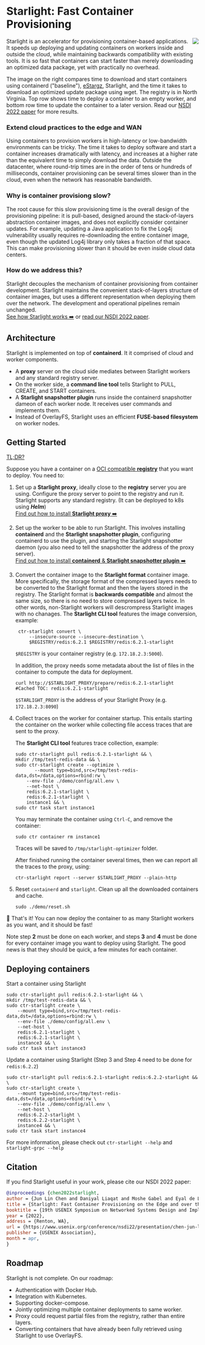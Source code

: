 # Starlight: Fast Container Provisioning

<img align="right" src="docs/provisioning-time-wan.png">

Starlight is an accelerator for provisioning container-based applications.
It speeds up deploying and updating containers on workers inside and outside the cloud, 
while maintaining backwards compatibility with existing tools.
It is so fast that containers can start faster than merely downloading an optimized data package, 
yet with practically no overhead. 

The image on the right compares time to download and start containers using containerd ("baseline"), [eStargz](https://github.com/containerd/stargz-snapshotter/blob/main/docs/estargz.md), Starlight, and the time it takes to download an optimized update package using wget. 
The registry is in North Virginia.
Top row shows time to deploy a container to an empty worker, and bottom row time to update the container to a later version.
Read our [NSDI 2022 paper](https://www.usenix.org/conference/nsdi22/presentation/chen-jun-lin) for more results.

### Extend cloud practices to the edge and WAN
Using containers to provision workers in high-latency or low-bandwidth environments can be tricky.
The time it takes to deploy software and start a container increases dramatically with latency, 
and increases at a higher rate than the equivalent time to simply download the data.
Outside the datacenter, where round-trip times are in the order of tens or hundreds of milliseconds, 
container provisioning can be several times slower than in the cloud, even when the network has reasonable bandwidth.

### Why is container provisiong slow?
The root cause for this slow provisioning time is the overall design of the provisioning pipeline: 
it is pull-based, designed around the stack-of-layers abstraction container images, 
and does not explicitly consider container updates.
For example, updating a Java application to fix the Log4j vulnerability usually requires re-downloading the entire container image, even though the updated Log4j library only takes a fraction of that space. 
This can make provisioning slower than it should be even inside cloud data centers.

### How do we address this?
Starlight decouples the mechanism of container provisioning from container development.
Starlight maintains the convenient stack-of-layers structure of container images, 
but uses a different representation when deploying them over the network.
The development and operational pipelines remain unchanged.
<br>[See how Starlight works ➡️](docs/starlight-workflow.md) or [read our NSDI 2022 paper](https://www.usenix.org/conference/nsdi22/presentation/chen-jun-lin).

## Architecture
Starlight is implemented on top of **containerd**. It it comprised of cloud and worker components.
* A **proxy** server on the cloud side mediates between Starlight workers and any standard registry server.
* On the worker side, a **command line tool** tells Starlight to PULL, CREATE, and START containers.
* A **Starlight snapshotter plugin** runs inside the containerd snapshotter dameon of each worker node. It receives user commands and implements them.
* Instead of OverlayFS, Starlight uses an efficient **FUSE-based filesystem** on worker nodes.

## Getting Started

[TL;DR?](https://github.com/mc256/starlight/blob/master/docs/newbie.md)

Suppose you have a container on a [OCI compatible **registry**](https://github.com/distribution/distribution) that you want to deploy.
You need to:

1) Set up a **Starlight proxy**, 
ideally close to the **registry** server you are using. Configure the proxy server to point to the registry and run it.
Starlight supports any standard registry. (It can be deployed to k8s using ***Helm***)
<br>[Find out how to install **Starlight proxy** ➡️](docs/starlight-proxy.md) 


2) Set up the worker to be able to run Starlight. 
This involves 
installing **containerd** and the **Starlight snapshotter plugin**, 
configuring containerd to use the plugin, 
and starting the Starlight snapshotter daemon
(you also need to tell the snapshotter the address of the proxy server).
<br>[Find out how to install **containerd** & **Starlight snapshotter plugin** ➡️](docs/starlight-snapshotter.md)


3) Convert the container image to the **Starlight format** container image.
   More specifically, the storage format of the compressed layers needs to be converted to the Starlight format and then the layers stored in the registry. 
   The Starlight format is **backwards compatible** and almost the same size, so there is no need to store compressed layers twice. In other words, non-Starlight workers will descrompress Starlight images with no chanages.
   The **Starlight CLI tool** features the image conversion, example:
   ```shell
    ctr-starlight convert \
        --insecure-source --insecure-destination \
        $REGISTRY/redis:6.2.1 $REGISTRY/redis:6.2.1-starlight
   ```
   `$REGISTRY` is your container registry (e.g. `172.18.2.3:5000`).
   
   In addition, the proxy needs some metadata about the list of files in the container to compute the data for deployment.
   ```shell
   curl http://$STARLIGHT_PROXY/prepare/redis:6.2.1-starlight
   #Cached TOC: redis:6.2.1-starlight
   ```
   `$STARLIGHT_PROXY` is the address of your Starlight Proxy (e.g. `172.18.2.3:8090`)

4) Collect traces on the worker for container startup. 
   This entails starting the container on the worker while collecting file access traces that are sent to the proxy.
   
   The **Starlight CLI tool** features trace collection, example:
   ```shell
   sudo ctr-starlight pull redis:6.2.1-starlight && \
   mkdir /tmp/test-redis-data && \
   sudo ctr-starlight create --optimize \
          --mount type=bind,src=/tmp/test-redis-data,dst=/data,options=rbind:rw \
       --env-file ./demo/config/all.env \
       --net-host \
       redis:6.2.1-starlight \
       redis:6.2.1-starlight \
       instance1 && \
   sudo ctr task start instance1
   ```
   
   You may terminate the container using `Ctrl-C`, and remove the container:
   ```shell
   sudo ctr container rm instance1
   ```
   Traces will be saved to `/tmp/starlight-optimizer` folder.
   
   After finished running the container several times, then we can report all the traces to the proxy, using:
   ```shell
   ctr-starlight report --server $STARLIGHT_PROXY --plain-http
   ```

5) Reset `containerd` and `starlight`. Clean up all the downloaded containers and cache.
   ```shell
   sudo ./demo/reset.sh
   ```

🙌 That's it! You can now deploy the container to as many Starlight workers as you want, and it should be fast!

Note step **2** must be done on each worker, and steps **3** and **4** must be done for every container image you want to deploy using Starlight. 
The good news is that they should be quick, a few minutes for each container.

## Deploying containers

Start a container using Starlight
```shell
sudo ctr-starlight pull redis:6.2.1-starlight && \
mkdir /tmp/test-redis-data && \
sudo ctr-starlight create \
	--mount type=bind,src=/tmp/test-redis-data,dst=/data,options=rbind:rw \
	--env-file ./demo/config/all.env \
	--net-host \
	redis:6.2.1-starlight \
	redis:6.2.1-starlight \
    instance3 && \
sudo ctr task start instance3
```

Update a container using Starlight (Step 3 and Step 4 need to be done for `redis:6.2.2`)
```shell
sudo ctr-starlight pull redis:6.2.1-starlight redis:6.2.2-starlight && \
sudo ctr-starlight create \
	--mount type=bind,src=/tmp/test-redis-data,dst=/data,options=rbind:rw \
	--env-file ./demo/config/all.env \
	--net-host \
	redis:6.2.2-starlight \
	redis:6.2.2-starlight \
    instance4 && \
sudo ctr task start instance4
```

For more information, please check out `ctr-starlight --help` and `starlight-grpc --help`

## Citation
If you find Starlight useful in your work, please cite our NSDI 2022 paper:
```bibtex
@inproceedings {chen2022starlight,
author = {Jun Lin Chen and Daniyal Liaqat and Moshe Gabel and Eyal de Lara},
title = {Starlight: Fast Container Provisioning on the Edge and over the {WAN}},
booktitle = {19th USENIX Symposium on Networked Systems Design and Implementation (NSDI 22)},
year = {2022},
address = {Renton, WA},
url = {https://www.usenix.org/conference/nsdi22/presentation/chen-jun-lin},
publisher = {USENIX Association},
month = apr,
}
```

## Roadmap
Starlight is not complete. On our roadmap:

* Authentication with Docker Hub.
* Integration with Kubernetes.
* Supporting docker-compose.
* Jointly optimizing multiple container deployments to same worker.
* Proxy could request partial files from the registry, rather than entire layers.
* Converting containers that have already been fully retrieved using Starlight to use OverlayFS.
